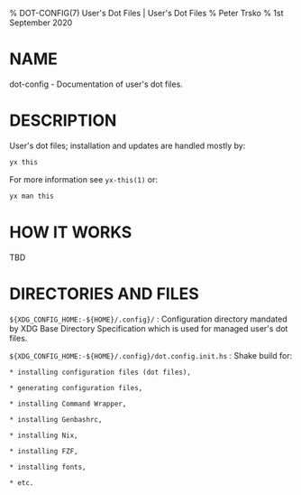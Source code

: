% DOT-CONFIG(7) User's Dot Files | User's Dot Files
% Peter Trsko
% 1st September 2020

# NAME

dot-config - Documentation of user's dot files.


# DESCRIPTION

User's dot files; installation and updates are handled mostly by:

```Bash
yx this
```

For more information see `yx-this(1)` or:

```Bash
yx man this
```


# HOW IT WORKS

TBD


# DIRECTORIES AND FILES

`${XDG_CONFIG_HOME:-${HOME}/.config}/`
:   Configuration directory mandated by XDG Base Directory Specification which
    is used for managed user's dot files.

`${XDG_CONFIG_HOME:-${HOME}/.config}/dot.config.init.hs`
:   Shake build for:

    * installing configuration files (dot files),

    * generating configuration files,

    * installing Command Wrapper,

    * installing Genbashrc,

    * installing Nix,

    * installing FZF,

    * installing fonts,

    * etc.
